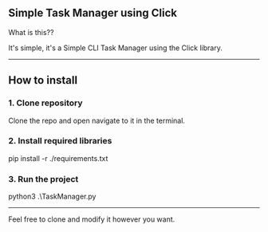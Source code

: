 ## Simple Task Manager using Click
What is this??

It's simple, it's a Simple CLI Task Manager using the Click library.

----

## How to install
### 1. Clone repository
Clone the repo and open navigate to it in the terminal.
### 2. Install required libraries
pip install -r ./requirements.txt
### 3. Run the project
python3 .\TaskManager.py

----

Feel free to clone and modify it however you want.
